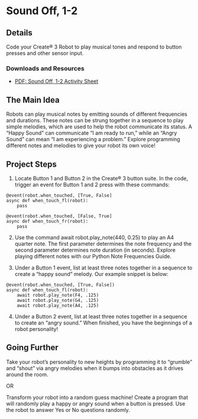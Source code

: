 # Sound Off, 1-2
## Details
Code your Create® 3 Robot to play musical tones and respond to button presses and other sensor input.
### Downloads and Resources
* [PDF: Sound Off, 1-2 Activity Sheet](./Create3-Sound_Off.pdf)

## The Main Idea
Robots can play musical notes by emitting sounds of different frequencies and durations. These notes can be strung together in a sequence to play simple melodies, which are used to help the robot communicate its status. A “Happy Sound” can communicate “I am ready to run,” while an “Angry Sound” can mean “I am experiencing a problem.” Explore programming different notes and melodies to give your robot its own voice!

## Project Steps
1. Locate Button 1 and Button 2 in the Create® 3 button suite. In the code, trigger an event for Button 1 and 2 press with these commands:
```
@event(robot.when_touched, [True, False]
async def when_touch_fl(robot):
    pass

@event(robot.when_touched, [False, True]
async def when_touch_fr(robot):
    pass
```

2. Use the command await robot.play_note(440, 0.25) to play an A4 quarter note. The first parameter determines the note frequency and the second parameter determines note duration (in seconds). Explore playing different notes with our Python Note Frequencies Guide.

3. Under a Button 1 event, list at least three notes together in a sequence to create a “happy sound” melody. Our example snippet is below:
```
@event(robot.when_touched, [True, False])
async def when_touch_fl(robot):
    await robot.play_note(F4, .125)
    await robot.play_note(G4, .125)
    await robot.play_note(A4, .125)
```

4. Under a Button 2 event, list at least three notes together in a sequence to create an “angry sound.” When finished, you have the beginnings of a robot personality!

## Going Further
Take your robot’s personality to new heights by programming it to “grumble” and “shout” via angry melodies when it bumps into obstacles as it drives around the room.

OR

Transform your robot into a random guess machine! Create a program that will randomly play a happy or angry sound when a button is pressed. Use the robot to answer Yes or No questions randomly.